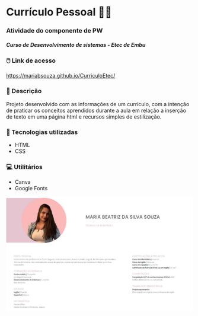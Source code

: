 # Currículo Pessoal :woman_technologist:
### Atividade do componente de PW
##### Curso de Desenvolvimento de sistemas - Etec de Embu

### :computer_mouse: Link de acesso
https://mariabsouza.github.io/CurriculoEtec/

### :notebook: Descrição
 Projeto desenvolvido com as informações de um currículo, com a intenção de praticar os conceitos aprendidos durante a aula em relação a inserção de texto em uma página html e recursos simples de estilização.
 
 ### :rocket: Tecnologias utilizadas
 * HTML
 * CSS

### :computer: Utilitários
* Canva
* Google Fonts

![Screenshot](assets/img/screenshot.jpg)